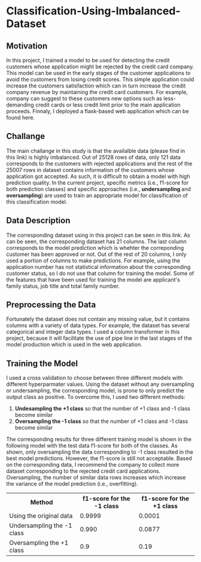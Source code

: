 <h1>Classification-Using-Imbalanced-Dataset</h1>
<h2> Motivation</h2>
<p>In this project, I trained a model to be used for detecting the credit customers whose application might be rejected by the credit card company. This model can be used in the early stages of the customer applications to avoid the customers from losing credit scores. This simple application could increase the customers satisfaction which can in turn increase the credit company revenue by maintaining the credit card customers. For example, company can suggest to these customers new options such as less-demanding credit cards or less credit limit prior to the main application proceeds. Finnaly, I deployed a flask-based web application which can be found here. <br></p>
<p>
<h2>Challange</h2>
<p>The main challange in this study is that the availalble data (please find in this link) is highly imbalanced. Out of 25128 rows of data, only 121 data corresponds to the customers with rejected applications and the rest of the 25007 rows in dataset contains information of the customers whose application got accepted. As such, it is difficult to obtain a model with high prediction quality. In the current project, specific metrics (i.e., f1-score for both prediction classes) and specific approaches (i.e., <strong> undersampling </strong> and <strong>oversampling</strong>) are used to train an appropriate model for classification of this classification model.
</p> 
<h2> Data Description</h2>
<p> The corresponding dataset using in this project can be seen in this link. As can be seen, the corresponding dataset has 21 columns. The last column corresponds to the model prediction which is whehter the correponding customer has been approved or not. Out of the rest of 20 columns, I only used a portion of columns to make predictions. For example, using the application number has not statistical information about the corresponding customer status, so I do not use that column for training the model. Some of the features that have been used for training the model are applicant's family status, job title and total family number. 
</p>
<h2>Preprocessing the Data</h2>
<p>Fortunately the dataset does not contain any missing value, but it contains columns with a variety of data types. For example, the dataset has several categorical and integer data types. I used a column transformer in this project, because it will facilitate the use of pipe line in the last stages of the model production which is used in the web application.</p>  
<h2>Training the Model</h2>
<p>I used a cross validation to choose between three different models with different hyperparmater values. Using the dataset without any oversampling or undersampling, the corresponding model, is prone to only predict the output class as positive. To overcome this, I used two different methods:<br>
<ol>
  <li><strong>Undesampling the +1 class</strong> so that the number of +1 class and -1 class become similar</li>
  <li><strong>Oversampling the -1 class</strong> so that the number of +1 class and -1 class become similar</li></ol>
 <p>The corresponding results for three different training model is shown in the following model with the test data f1-score for both of the classes. As shown, only oversampling the data corresponding to -1  class resulted in the best model predictions. However, the f1-score is still not acceptable. Based on the corresponding data, I recommend the company to collect more dataset corresponding to the rejected credit card applications. Oversampling, the number of similar data rows increases which increase the variance of the model prediction (i.e., overfitting).</p>


<table>
  <tr>
    <th>Method</th>
    <th>f1-score for the -1 class</th>
    <th>f1-score for the +1 class </th>

  </tr>
  <tr>
    <td>Using the original data</td>
    <td>0.9999</td>
    <td>0.0001</td>

 </tr>
 <tr>
    <td>Undersampling the -1 class</td>
    <td>0.990</td>
    <td>0.0877</td>

 </tr>
 
 <tr>
    <td>Oversampling the +1 class</td>
    <td>0.9</td>
    <td>0.19</td>
 </tr>
 
  </tr> </table>
  
 
 </ol></p>
